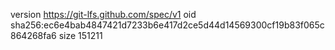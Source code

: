 version https://git-lfs.github.com/spec/v1
oid sha256:ec6e4bab4847421d7233b6e417d2ce5d44d14569300cf19b83f065c864268fa6
size 151211
